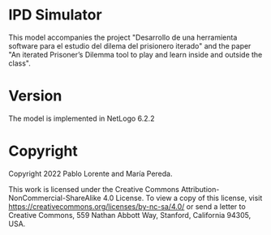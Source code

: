 # IPD Simulator

This model accompanies the project "Desarrollo de una herramienta software para el estudio del dilema del prisionero iterado" and the paper "An iterated Prisoner’s Dilemma tool to play and learn inside and outside the class".


# Version

The model is implemented in NetLogo 6.2.2


# Copyright

Copyright 2022 Pablo Lorente and María Pereda.

This work is licensed under the Creative Commons Attribution-NonCommercial-ShareAlike 4.0 License. To view a copy of this license, visit https://creativecommons.org/licenses/by-nc-sa/4.0/ or send a letter to Creative Commons, 559 Nathan Abbott Way, Stanford, California 94305, USA.
